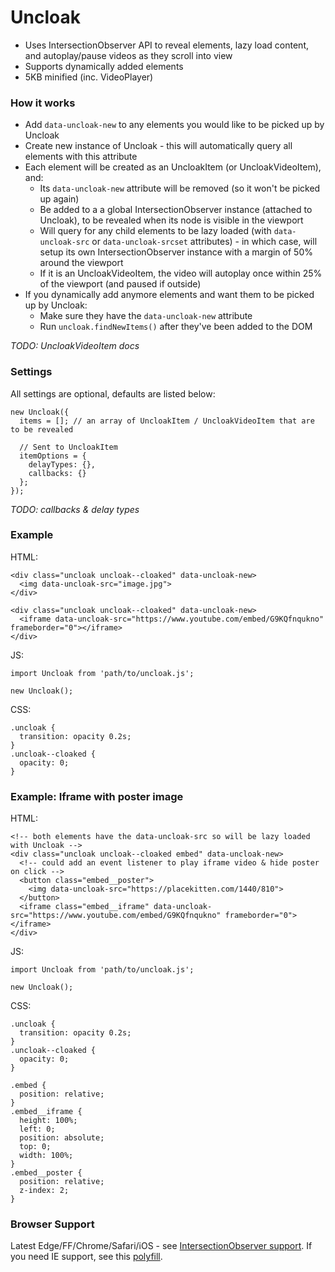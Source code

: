 # Uncloak

- Uses IntersectionObserver API to reveal elements, lazy load content, and autoplay/pause videos as they scroll into view
- Supports dynamically added elements
- 5KB minified (inc. VideoPlayer)

### How it works

- Add `data-uncloak-new` to any elements you would like to be picked up by Uncloak
- Create new instance of Uncloak - this will automatically query all elements with this attribute
- Each element will be created as an UncloakItem (or UncloakVideoItem), and:
  - Its `data-uncloak-new` attribute will be removed (so it won't be picked up again)
  - Be added to a a global IntersectionObserver instance (attached to Uncloak), to be revealed when its node is visible in the viewport
  - Will query for any child elements to be lazy loaded (with `data-uncloak-src` or `data-uncloak-srcset` attributes) - in which case, will setup its own IntersectionObserver instance with a margin of 50% around the viewport
  - If it is an UncloakVideoItem, the video will autoplay once within 25% of the viewport (and paused if outside)
- If you dynamically add anymore elements and want them to be picked up by Uncloak:
  - Make sure they have the `data-uncloak-new` attribute
  - Run `uncloak.findNewItems()` after they've been added to the DOM

_TODO: UncloakVideoItem docs_

### Settings

All settings are optional, defaults are listed below:

```
new Uncloak({
  items = []; // an array of UncloakItem / UncloakVideoItem that are to be revealed
  
  // Sent to UncloakItem
  itemOptions = {
    delayTypes: {},
    callbacks: {}
  };
});
```

_TODO: callbacks & delay types_

### Example

HTML:
```
<div class="uncloak uncloak--cloaked" data-uncloak-new>
  <img data-uncloak-src="image.jpg">
</div>

<div class="uncloak uncloak--cloaked" data-uncloak-new>
  <iframe data-uncloak-src="https://www.youtube.com/embed/G9KQfnqukno" frameborder="0"></iframe>
</div>
```

JS:
```
import Uncloak from 'path/to/uncloak.js';

new Uncloak();
```

CSS:
```
.uncloak {
  transition: opacity 0.2s;
}
.uncloak--cloaked {
  opacity: 0;
}
```

### Example: Iframe with poster image

HTML:
```
<!-- both elements have the data-uncloak-src so will be lazy loaded with Uncloak -->
<div class="uncloak uncloak--cloaked embed" data-uncloak-new>
  <!-- could add an event listener to play iframe video & hide poster on click --> 
  <button class="embed__poster">
    <img data-uncloak-src="https://placekitten.com/1440/810">
  </button>
  <iframe class="embed__iframe" data-uncloak-src="https://www.youtube.com/embed/G9KQfnqukno" frameborder="0"></iframe>
</div>
```

JS:
```
import Uncloak from 'path/to/uncloak.js';

new Uncloak();
```

CSS:
```
.uncloak {
  transition: opacity 0.2s;
}
.uncloak--cloaked {
  opacity: 0;
}

.embed {
  position: relative;
}
.embed__iframe {
  height: 100%;
  left: 0;
  position: absolute;
  top: 0;
  width: 100%;
}
.embed__poster {
  position: relative;
  z-index: 2;
}
```

### Browser Support

Latest Edge/FF/Chrome/Safari/iOS - see [IntersectionObserver support](https://caniuse.com/#feat=intersectionobserver). If you need IE support, see this [polyfill](https://github.com/w3c/IntersectionObserver).
